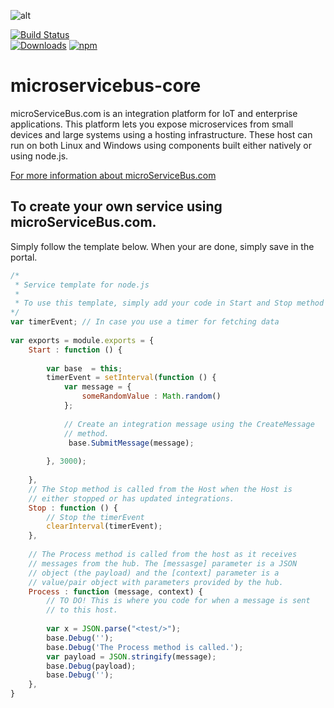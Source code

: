 ![alt](https://blogical.blob.core.windows.net/microservicebus/Logosmall.png)	

[![Build Status](https://travis-ci.org/axians/microservicebus-core.svg?branch=dev)](https://travis-ci.org/axians/microservicebus-core)	
[![Downloads](https://img.shields.io/npm/dm/node-mbus.svg)](https://www.npmjs.com/package/microservicebus-core)	
[![npm](https://img.shields.io/npm/v/microservicebus-core.svg)](https://www.npmjs.com/package/microservicebus-core)	


# microservicebus-core	
microServiceBus.com is an integration platform for IoT and enterprise applications. This platform lets you expose microservices from small devices and large systems using a hosting infrastructure. These host can run on both Linux and Windows using components built either natively or using node.js.	

[For more information about microServiceBus.com](https://microservicebus.com)	

## To create your own service using microServiceBus.com.	
Simply follow the template below. When your are done, simply save in the portal.	

```javascript	
/* 	
 * Service template for node.js	
 * 	
 * To use this template, simply add your code in Start and Stop method	
*/	
var timerEvent; // In case you use a timer for fetching data	
 	
var exports = module.exports = {	
    Start : function () {	
     	
        var base  = this;	
        timerEvent = setInterval(function () {	
            var message = {	
                someRandomValue : Math.random() 	
            };	
                	
            // Create an integration message using the CreateMessage 	
            // method.	
             base.SubmitMessage(message);  	
             	
        }, 3000);    	
        	
    },	
    // The Stop method is called from the Host when the Host is 	
    // either stopped or has updated integrations. 	
    Stop : function () {	
        // Stop the timerEvent	
        clearInterval(timerEvent);	
    },    	
    	
    // The Process method is called from the host as it receives 	
    // messages from the hub. The [messasge] parameter is a JSON 	
    // object (the payload) and the [context] parameter is a 	
    // value/pair object with parameters provided by the hub.	
    Process : function (message, context) {	
        // TO DO! This is where you code for when a message is sent	
        // to this host.	
        	
        var x = JSON.parse("<test/>");	
        base.Debug('');	
        base.Debug('The Process method is called.');	
        var payload = JSON.stringify(message);	
        base.Debug(payload);	
        base.Debug('');	
    },  	
}	
``` 